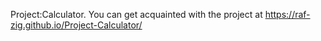 Project:Calculator.  You can get acquainted with the project at https://raf-zig.github.io/Project-Calculator/
